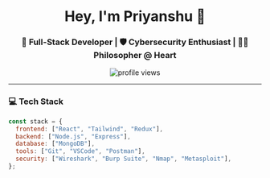 <h1 align="center">Hey, I'm Priyanshu 👋</h1>
<h3 align="center">🚀 Full-Stack Developer | 🛡️ Cybersecurity Enthusiast | 🧘‍♂️ Philosopher @ Heart</h3>

<p align="center">
  <img src="https://komarev.com/ghpvc/?username=yourusername&label=Profile+Views&color=blueviolet&style=flat-square" alt="profile views" />
</p>

---

### 💻 Tech Stack

```javascript
const stack = {
  frontend: ["React", "Tailwind", "Redux"],
  backend: ["Node.js", "Express"],
  database: ["MongoDB"],
  tools: ["Git", "VSCode", "Postman"],
  security: ["Wireshark", "Burp Suite", "Nmap", "Metasploit"],
};

